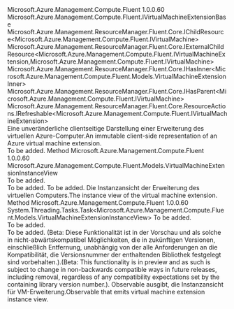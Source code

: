 <Type Name="IVirtualMachineExtension" FullName="Microsoft.Azure.Management.Compute.Fluent.IVirtualMachineExtension">
  <TypeSignature Language="C#" Value="public interface IVirtualMachineExtension : Microsoft.Azure.Management.Compute.Fluent.IVirtualMachineExtensionBase, Microsoft.Azure.Management.ResourceManager.Fluent.Core.IChildResource&lt;Microsoft.Azure.Management.Compute.Fluent.IVirtualMachine&gt;, Microsoft.Azure.Management.ResourceManager.Fluent.Core.IExternalChildResource&lt;Microsoft.Azure.Management.Compute.Fluent.IVirtualMachineExtension,Microsoft.Azure.Management.Compute.Fluent.IVirtualMachine&gt;, Microsoft.Azure.Management.ResourceManager.Fluent.Core.IHasInner&lt;Microsoft.Azure.Management.Compute.Fluent.Models.VirtualMachineExtensionInner&gt;, Microsoft.Azure.Management.ResourceManager.Fluent.Core.IHasParent&lt;Microsoft.Azure.Management.Compute.Fluent.IVirtualMachine&gt;, Microsoft.Azure.Management.ResourceManager.Fluent.Core.ResourceActions.IRefreshable&lt;Microsoft.Azure.Management.Compute.Fluent.IVirtualMachineExtension&gt;" />
  <TypeSignature Language="ILAsm" Value=".class public interface auto ansi abstract IVirtualMachineExtension implements class Microsoft.Azure.Management.Compute.Fluent.IVirtualMachineExtensionBase, class Microsoft.Azure.Management.ResourceManager.Fluent.Core.IChildResource`1&lt;class Microsoft.Azure.Management.Compute.Fluent.IVirtualMachine&gt;, class Microsoft.Azure.Management.ResourceManager.Fluent.Core.IExternalChildResource`2&lt;class Microsoft.Azure.Management.Compute.Fluent.IVirtualMachineExtension, class Microsoft.Azure.Management.Compute.Fluent.IVirtualMachine&gt;, class Microsoft.Azure.Management.ResourceManager.Fluent.Core.IHasInner`1&lt;class Microsoft.Azure.Management.Compute.Fluent.Models.VirtualMachineExtensionInner&gt;, class Microsoft.Azure.Management.ResourceManager.Fluent.Core.IHasName, class Microsoft.Azure.Management.ResourceManager.Fluent.Core.IHasParent`1&lt;class Microsoft.Azure.Management.Compute.Fluent.IVirtualMachine&gt;, class Microsoft.Azure.Management.ResourceManager.Fluent.Core.ResourceActions.IIndexable, class Microsoft.Azure.Management.ResourceManager.Fluent.Core.ResourceActions.IRefreshable`1&lt;class Microsoft.Azure.Management.Compute.Fluent.IVirtualMachineExtension&gt;" />
  <TypeSignature Language="DocId" Value="T:Microsoft.Azure.Management.Compute.Fluent.IVirtualMachineExtension" />
  <TypeSignature Language="VB.NET" Value="Public Interface IVirtualMachineExtension&#xA;Implements IChildResource(Of IVirtualMachine), IExternalChildResource(Of IVirtualMachineExtension, IVirtualMachine), IHasInner(Of VirtualMachineExtensionInner), IHasParent(Of IVirtualMachine), IRefreshable(Of IVirtualMachineExtension), IVirtualMachineExtensionBase" />
  <TypeSignature Language="F#" Value="type IVirtualMachineExtension = interface&#xA;    interface IVirtualMachineExtensionBase&#xA;    interface IHasInner&lt;VirtualMachineExtensionInner&gt;&#xA;    interface IExternalChildResource&lt;IVirtualMachineExtension, IVirtualMachine&gt;&#xA;    interface IChildResource&lt;IVirtualMachine&gt;&#xA;    interface IHasName&#xA;    interface IIndexable&#xA;    interface IHasParent&lt;IVirtualMachine&gt;&#xA;    interface IRefreshable&lt;IVirtualMachineExtension&gt;" />
  <AssemblyInfo>
    <AssemblyName>Microsoft.Azure.Management.Compute.Fluent</AssemblyName>
    <AssemblyVersion>1.0.0.60</AssemblyVersion>
  </AssemblyInfo>
  <Interfaces>
    <Interface>
      <InterfaceName>Microsoft.Azure.Management.Compute.Fluent.IVirtualMachineExtensionBase</InterfaceName>
    </Interface>
    <Interface>
      <InterfaceName>Microsoft.Azure.Management.ResourceManager.Fluent.Core.IChildResource&lt;Microsoft.Azure.Management.Compute.Fluent.IVirtualMachine&gt;</InterfaceName>
    </Interface>
    <Interface>
      <InterfaceName>Microsoft.Azure.Management.ResourceManager.Fluent.Core.IExternalChildResource&lt;Microsoft.Azure.Management.Compute.Fluent.IVirtualMachineExtension,Microsoft.Azure.Management.Compute.Fluent.IVirtualMachine&gt;</InterfaceName>
    </Interface>
    <Interface>
      <InterfaceName>Microsoft.Azure.Management.ResourceManager.Fluent.Core.IHasInner&lt;Microsoft.Azure.Management.Compute.Fluent.Models.VirtualMachineExtensionInner&gt;</InterfaceName>
    </Interface>
    <Interface>
      <InterfaceName>Microsoft.Azure.Management.ResourceManager.Fluent.Core.IHasParent&lt;Microsoft.Azure.Management.Compute.Fluent.IVirtualMachine&gt;</InterfaceName>
    </Interface>
    <Interface>
      <InterfaceName>Microsoft.Azure.Management.ResourceManager.Fluent.Core.ResourceActions.IRefreshable&lt;Microsoft.Azure.Management.Compute.Fluent.IVirtualMachineExtension&gt;</InterfaceName>
    </Interface>
  </Interfaces>
  <Docs>
    <summary>
            <span data-ttu-id="aa361-101">Eine unveränderliche clientseitige Darstellung einer Erweiterung des virtuellen Azure-Computer.</span><span class="sxs-lookup"><span data-stu-id="aa361-101">An immutable client-side representation of an Azure virtual machine extension.</span></span>
            </summary>
    <remarks>To be added.</remarks>
  </Docs>
  <Members>
    <Member MemberName="GetInstanceView">
      <MemberSignature Language="C#" Value="public Microsoft.Azure.Management.Compute.Fluent.Models.VirtualMachineExtensionInstanceView GetInstanceView ();" />
      <MemberSignature Language="ILAsm" Value=".method public hidebysig newslot virtual instance class Microsoft.Azure.Management.Compute.Fluent.Models.VirtualMachineExtensionInstanceView GetInstanceView() cil managed" />
      <MemberSignature Language="DocId" Value="M:Microsoft.Azure.Management.Compute.Fluent.IVirtualMachineExtension.GetInstanceView" />
      <MemberSignature Language="VB.NET" Value="Public Function GetInstanceView () As VirtualMachineExtensionInstanceView" />
      <MemberSignature Language="F#" Value="abstract member GetInstanceView : unit -&gt; Microsoft.Azure.Management.Compute.Fluent.Models.VirtualMachineExtensionInstanceView" Usage="iVirtualMachineExtension.GetInstanceView " />
      <MemberType>Method</MemberType>
      <AssemblyInfo>
        <AssemblyName>Microsoft.Azure.Management.Compute.Fluent</AssemblyName>
        <AssemblyVersion>1.0.0.60</AssemblyVersion>
      </AssemblyInfo>
      <ReturnValue>
        <ReturnType>Microsoft.Azure.Management.Compute.Fluent.Models.VirtualMachineExtensionInstanceView</ReturnType>
      </ReturnValue>
      <Parameters />
      <Docs>
        <summary>To be added.</summary>
        <returns>To be added.</returns>
        <remarks>To be added.</remarks>
        <return><span data-ttu-id="aa361-102">Die Instanzansicht der Erweiterung des virtuellen Computers.</span><span class="sxs-lookup"><span data-stu-id="aa361-102">The instance view of the virtual machine extension.</span></span></return>
      </Docs>
    </Member>
    <Member MemberName="GetInstanceViewAsync">
      <MemberSignature Language="C#" Value="public System.Threading.Tasks.Task&lt;Microsoft.Azure.Management.Compute.Fluent.Models.VirtualMachineExtensionInstanceView&gt; GetInstanceViewAsync (System.Threading.CancellationToken cancellationToken = null);" />
      <MemberSignature Language="ILAsm" Value=".method public hidebysig newslot virtual instance class System.Threading.Tasks.Task`1&lt;class Microsoft.Azure.Management.Compute.Fluent.Models.VirtualMachineExtensionInstanceView&gt; GetInstanceViewAsync(valuetype System.Threading.CancellationToken cancellationToken) cil managed" />
      <MemberSignature Language="DocId" Value="M:Microsoft.Azure.Management.Compute.Fluent.IVirtualMachineExtension.GetInstanceViewAsync(System.Threading.CancellationToken)" />
      <MemberSignature Language="F#" Value="abstract member GetInstanceViewAsync : System.Threading.CancellationToken -&gt; System.Threading.Tasks.Task&lt;Microsoft.Azure.Management.Compute.Fluent.Models.VirtualMachineExtensionInstanceView&gt;" Usage="iVirtualMachineExtension.GetInstanceViewAsync cancellationToken" />
      <MemberType>Method</MemberType>
      <AssemblyInfo>
        <AssemblyName>Microsoft.Azure.Management.Compute.Fluent</AssemblyName>
        <AssemblyVersion>1.0.0.60</AssemblyVersion>
      </AssemblyInfo>
      <ReturnValue>
        <ReturnType>System.Threading.Tasks.Task&lt;Microsoft.Azure.Management.Compute.Fluent.Models.VirtualMachineExtensionInstanceView&gt;</ReturnType>
      </ReturnValue>
      <Parameters>
        <Parameter Name="cancellationToken" Type="System.Threading.CancellationToken" />
      </Parameters>
      <Docs>
        <param name="cancellationToken">To be added.</param>
        <summary>To be added.</summary>
        <returns>To be added.</returns>
        <remarks>
            <span data-ttu-id="aa361-103">(Beta: Diese Funktionalität ist in der Vorschau und als solche in nicht-abwärtskompatibel Möglichkeiten, die in zukünftigen Versionen, einschließlich Entfernung, unabhängig von der alle Anforderungen an die Kompatibilität, die Versionsnummer der enthaltenden Bibliothek festgelegt sind vorbehalten.).</span><span class="sxs-lookup"><span data-stu-id="aa361-103">(Beta: This functionality is in preview and as such is subject to change in non-backwards compatible ways in future releases, including removal, regardless of any compatibility expectations set by the containing library version number.).</span></span>
            </remarks>
        <return><span data-ttu-id="aa361-104">Observable ausgibt, die Instanzansicht für VM-Erweiterung.</span><span class="sxs-lookup"><span data-stu-id="aa361-104">Observable that emits virtual machine extension instance view.</span></span></return>
      </Docs>
    </Member>
  </Members>
</Type>